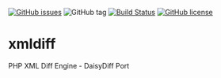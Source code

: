 [![GitHub issues](https://img.shields.io/github/issues/snebes/php-daisydiff.svg?style=for-the-badge)](https://github.com/snebes/php-daisydiff/issues)
![GitHub tag](https://img.shields.io/github/tag/expressjs/express.svg?style=for-the-badge)
[![Build Status](https://travis-ci.org/snebes/php-daisydiff.svg?branch=master&style=for-the-badge)](https://travis-ci.org/snebes/php-daisydiff)
[![GitHub license](https://img.shields.io/github/license/snebes/php-daisydiff.svg?style=for-the-badge)](https://github.com/snebes/php-daisydiff)

# xmldiff
PHP XML Diff Engine - DaisyDiff Port
